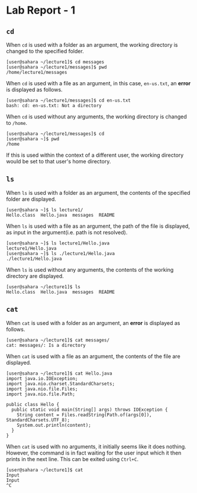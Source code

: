 # **Lab Report - 1** #


## `cd`

When `cd` is used with a folder as an argument, the working directory is changed to the specified folder.
```
[user@sahara ~/lecture1]$ cd messages
[user@sahara ~/lecture1/messages]$ pwd
/home/lecture1/messages
```

When `cd` is used with a file as an argument, in this case, `en-us.txt`, an **error** is displayed as follows.
```
[user@sahara ~/lecture1/messages]$ cd en-us.txt 
bash: cd: en-us.txt: Not a directory
```

When `cd` is used without any arguments, the working directory is changed to `/home`.
```
[user@sahara ~/lecture1/messages]$ cd
[user@sahara ~]$ pwd
/home
```
If this is used within the context of a different user, the working directory would be set to that user's home directory.
##

## `ls`

When `ls` is used with a folder as an argument, the contents of the specified folder are displayed.
```
[user@sahara ~]$ ls lecture1/
Hello.class  Hello.java  messages  README
```

When `ls` is used with a file as an argument, the path of the file is displayed, as input in the argument(i.e. path is not resolved).
```
[user@sahara ~]$ ls lecture1/Hello.java
lecture1/Hello.java
[user@sahara ~]$ ls ./lecture1/Hello.java
./lecture1/Hello.java
```

When `ls` is used without any arguments, the contents of the working directory are displayed.
```
[user@sahara ~/lecture1]$ ls
Hello.class  Hello.java  messages  README
```
##

## `cat`

When `cat` is used with a folder as an argument, an **error** is displayed as follows.
```
[user@sahara ~/lecture1]$ cat messages/
cat: messages/: Is a directory
```

When `cat` is used with a file as an argument, the contents of the file are displayed.
```
[user@sahara ~/lecture1]$ cat Hello.java 
import java.io.IOException;
import java.nio.charset.StandardCharsets;
import java.nio.file.Files;
import java.nio.file.Path;

public class Hello {
  public static void main(String[] args) throws IOException {
    String content = Files.readString(Path.of(args[0]), StandardCharsets.UTF_8);    
    System.out.println(content);
  }
}
```

When `cat` is used with no arguments, it initially seems like it does nothing. However, the command is in fact waiting for the user input which it then prints in the next line. This can be exited using `Ctrl+C`.
```
[user@sahara ~/lecture1]$ cat
Input
Input
^C
```
##

